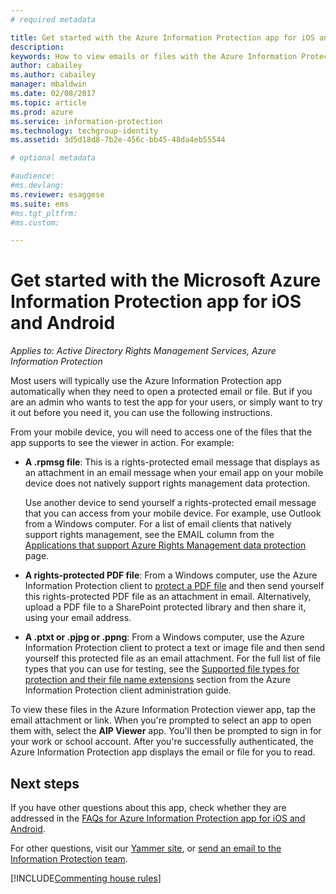 ```yaml
---
# required metadata

title: Get started with the Azure Information Protection app for iOS and Android | Azure Information Protection
description:
keywords: How to view emails or files with the Azure Information Protection app for iOS and Android
author: cabailey
ms.author: cabailey
manager: mbaldwin
ms.date: 02/08/2017
ms.topic: article
ms.prod: azure
ms.service: information-protection
ms.technology: techgroup-identity
ms.assetid: 3d5d18d8-7b2e-456c-bb45-48da4eb55544

# optional metadata

#audience:
#ms.devlang:
ms.reviewer: esaggese
ms.suite: ems
#ms.tgt_pltfrm:
#ms.custom:

---
```


# Get started with the Microsoft Azure Information Protection app for iOS and Android

*Applies to: Active Directory Rights Management Services, Azure Information Protection*

Most users will typically use the Azure Information Protection app automatically when they need to open a protected email or file. But if you are an admin who wants to test the app for your users, or simply want to try it out before you need it, you can use the following instructions.

From your mobile device, you will need to access one of the files that the app supports to see the viewer in action. For example:

- **A .rpmsg file**: This is a rights-protected email message that displays as an attachment in an email message when your email app on your mobile device does not natively support rights management data protection. 
    
    Use another device to send yourself a rights-protected email message that you can access from your mobile device. For example, use Outlook from a Windows computer. For a list of email clients that natively support rights management, see the EMAIL column from the [Applications that support Azure Rights Management data protection](../get-started/requirements-applications.md) page.

- **A rights-protected PDF file**: From a Windows computer, use the Azure Information Protection client to [protect a PDF file](client-classify-protect.md) and then send yourself this rights-protected PDF file as an attachment in email. Alternatively, upload a PDF file to a SharePoint protected library and then share it, using your email address.

- **A .ptxt or .pjpg or .ppng**: From a Windows computer, use the Azure Information Protection client to protect a text or image file and then send yourself this protected file as an email attachment. For the full list of file types that you can use for testing, see the [Supported file types for protection and their file name extensions](client-admin-guide-file-types.md#supported-file-types-for-protection-and-their-file-name-extensions) section from the Azure Information Protection client administration guide. 

To view these files in the Azure Information Protection viewer app, tap the email attachment or link. When you're prompted to select an app to open them with, select the **AIP Viewer** app. You'll then be prompted to sign in for your work or school account. After you're successfully authenticated, the Azure Information Protection app displays the email or file for you to read.

## Next steps

If you have other questions about this app, check whether they are addressed in the [FAQs for Azure Information Protection app for iOS and Android](mobile-app-faq.md). 

For other questions, visit our [Yammer site](https://www.yammer.com/AskIPTeam), or [send an email to the Information Protection team](mailto:askIPteam@microsoft.com?subject=Question%20about%20Azure%20Information%20Protection%20app).

[!INCLUDE[Commenting house rules](../includes/houserules.md)]